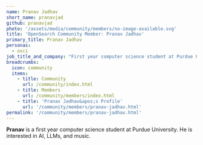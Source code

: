 ```yaml
---
name: Pranav Jadhav
short_name: pranavjad
github: pranavjad
photo: '/assets/media/community/members/no-image-available.svg'
title: 'OpenSearch Community Member: Pranav Jadhav'
primary_title: Pranav Jadhav
personas:
  - osci
job_title_and_company: "First year computer science student at Purdue University"
breadcrumbs:
  icon: community
  items:
    - title: Community
      url: /community/index.html
    - title: Members
      url: /community/members/index.html
    - title: 'Pranav Jadhav&apos;s Profile'
      url: '/community/members/pranav-jadhav.html'
permalink: '/community/members/pranav-jadhav.html'
---
```


**Pranav** is a first year computer science student at Purdue University. He is interested in AI, LLMs, and music.